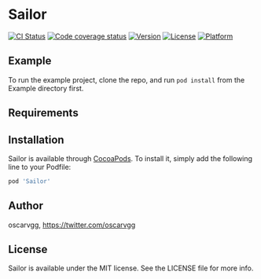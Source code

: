 # Sailor

[![CI Status](https://img.shields.io/travis/oscarvgg/Sailor.svg?style=flat)](https://travis-ci.org/oscarvgg/Sailor)
[![Code coverage status](https://img.shields.io/codecov/c/github/oscarvgg/Sailor.svg?style=flat)](https://codecov.io/gh/oscarvgg/Sailor)
[![Version](https://img.shields.io/cocoapods/v/Sailor.svg?style=flat)](https://cocoapods.org/pods/Sailor)
[![License](https://img.shields.io/cocoapods/l/Sailor.svg?style=flat)](https://cocoapods.org/pods/Sailor)
[![Platform](https://img.shields.io/cocoapods/p/Sailor.svg?style=flat)](https://cocoapods.org/pods/Sailor)

## Example

To run the example project, clone the repo, and run `pod install` from the Example directory first.

## Requirements

## Installation

Sailor is available through [CocoaPods](https://cocoapods.org). To install
it, simply add the following line to your Podfile:

```ruby
pod 'Sailor'
```

## Author

oscarvgg, https://twitter.com/oscarvgg

## License

Sailor is available under the MIT license. See the LICENSE file for more info.
